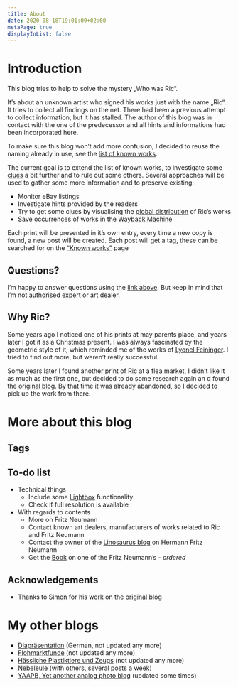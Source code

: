```yaml
---
title: About
date: 2020-08-18T19:01:09+02:00
metaPage: true
displayInList: false
---
```

Introduction
============

This blog tries to help to solve the mystery „Who was Ric“.

It’s about an unknown artist who signed his works just with the name „Ric“. It tries to collect all findings on the net. There had been a previous attempt to collect information, but it has stalled. The author of this blog was in contact with the one of the predecessor and all hints and informations had been incorporated here.

To make sure this blog won’t add more confusion, I decided to reuse the naming already in use, see the [list of known works](/works).

The current goal is to extend the list of known works, to investigate some [clues](/hints) a bit further and to rule out some others. Several approaches will be used to gather some more information and to preserve existing:

*   Monitor eBay listings
*   Investigate hints provided by the readers
*   Try to get some clues by visualising the [global distribution](/map) of Ric’s works
*   Save occurrences of works in the [Wayback Machine](https://archive.org/web/)

Each print will be presented in it’s own entry, every time a new copy is found, a new post will be created. Each post will get a tag, these can be searched for on the [“Known works”](/works) page

Questions?
----------

I’m happy to answer questions using the [link above](https://ric-unknownartist.tumblr.com/ask). But keep in mind that I’m not authorised expert or art dealer.

Why Ric?
--------

Some years ago I noticed one of his prints at may parents place, and years later I got it as a Christmas present. I was always fascinated by the geometric style of it, which reminded me of the works of [Lyonel Feininger](https://en.wikipedia.org/wiki/Lyonel_Feininger). I tried to find out more, but weren’t really successful.

Some years later I found another print of Ric at a flea market, I didn’t like it as much as the first one, but decided to do some research again an d found the [original blog](http://ric-unknownartist.blogspot.com/). By that time it was already abandoned, so I decided to pick up the work from there.

More about this blog
====================

Tags
----

To-do list
----------

*   Technical things
    *   Include some [Lightbox](https://lokeshdhakar.com/projects/lightbox2/) functionality
    *   Check if full resolution is available
*   With regards to contents
    *   More on Fritz Neumann
    *   Contact known art dealers, manufacturers of works related to Ric and Fritz Neumann
    *   Contact the owner of the [Linosaurus blog](http://gerrie-thefriendlyghost.blogspot.com) on Hermann Fritz Neumann
    *   Get the [Book](/hints/fritz-neumann#book) on one of the Fritz Neumann’s - _ordered_

Acknowledgements
----------------

*   Thanks to Simon for his work on the [original blog](http://ric-unknownartist.blogspot.com)


My other blogs
==============

*   [Diapräsentation](http://diapraesentation.tumblr.com/) (German, not updated any more)
*   [Flohmarktfunde](http://flohmarktfunde.tumblr.com/) (not updated any more)
*   [Hässliche Plastiktiere und Zeugs](http://haesslicheplastiktiereundzeugs.tumblr.com/) (not updated any more)
*   [Nebeleule](http://nebeleule.de/) (with others, several posts a week)
*   [YAAPB, Yet another analog photo blog](http://yaapb.tumblr.com/) (updated some times)
